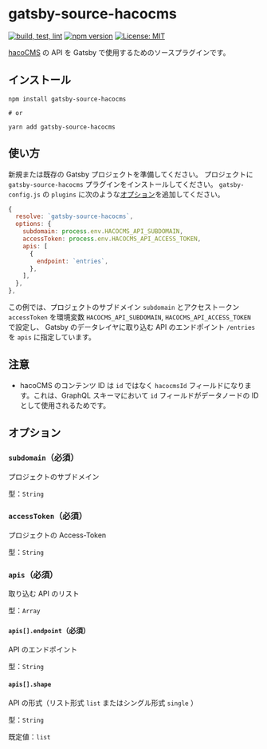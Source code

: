# gatsby-source-hacocms

[![build, test, lint](https://github.com/hacocms/gatsby-source-hacocms/actions/workflows/test.yml/badge.svg)](https://github.com/hacocms/gatsby-source-hacocms/actions/workflows/test.yml)
[![npm version](https://badge.fury.io/js/gatsby-source-hacocms.svg)](https://badge.fury.io/js/gatsby-source-hacocms)
[![License: MIT](https://img.shields.io/badge/License-MIT-yellow.svg)](https://opensource.org/licenses/MIT)

[hacoCMS](https://hacocms.com/) の API を Gatsby で使用するためのソースプラグインです。

## インストール

```
npm install gatsby-source-hacocms

# or

yarn add gatsby-source-hacocms
```

## 使い方

新規または既存の Gatsby プロジェクトを準備してください。
プロジェクトに `gatsby-source-hacocms` プラグインをインストールしてください。
`gatsby-config.js` の `plugins` に次のような[オプション](#オプション)を追加してください。

```js
{
  resolve: `gatsby-source-hacocms`,
  options: {
    subdomain: process.env.HACOCMS_API_SUBDOMAIN,
    accessToken: process.env.HACOCMS_API_ACCESS_TOKEN,
    apis: [
      {
        endpoint: `entries`,
      },
    ],
  },
},
```

この例では、プロジェクトのサブドメイン `subdomain` とアクセストークン `accessToken` を環境変数 `HACOCMS_API_SUBDOMAIN`, `HACOCMS_API_ACCESS_TOKEN` で設定し、
Gatsby のデータレイヤに取り込む API のエンドポイント `/entries` を `apis` に指定しています。

## 注意

- hacoCMS のコンテンツ ID は `id` ではなく `hacocmsId` フィールドになります。これは、GraphQL スキーマにおいて `id` フィールドがデータノードの ID として使用されるためです。

## オプション

### `subdomain`（必須）

プロジェクトのサブドメイン

型：`String`

### `accessToken`（必須）

プロジェクトの Access-Token

型：`String`

### `apis`（必須）

取り込む API のリスト

型：`Array`

#### `apis[].endpoint`（必須）

API のエンドポイント

型：`String`

#### `apis[].shape`

API の形式（リスト形式 `list` またはシングル形式 `single` ）

型：`String`

既定値：`list`
